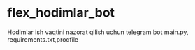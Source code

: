 # flex_hodimlar_bot
Hodimlar ish vaqtini nazorat qilish uchun telegram bot
main.py, requirements.txt,procfile
